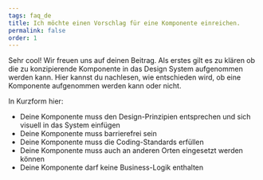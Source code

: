 ```yaml
---
tags: faq_de
title: Ich möchte einen Vorschlag für eine Komponente einreichen.
permalink: false
order: 1
---
```


Sehr cool! Wir freuen uns auf deinen Beitrag. Als erstes gilt es zu klären ob die zu konzipierende Komponente in das Design System aufgenommen werden kann. <sbb-link variant="inline" href="/{{page.lang}}/design-system/organisation/contributing/">Hier</sbb-link> kannst du nachlesen, wie entschieden wird, ob eine Komponente aufgenommen werden kann oder nicht.

In Kurzform hier:
* Deine Komponente muss den Design-Prinzipien entsprechen und sich visuell in das System einfügen
* Deine Komponente muss barrierefrei sein
* Deine Komponente muss die Coding-Standards erfüllen
* Deine Komponente muss auch an anderen Orten eingesetzt werden können
* Deine Komponente darf keine Business-Logik enthalten